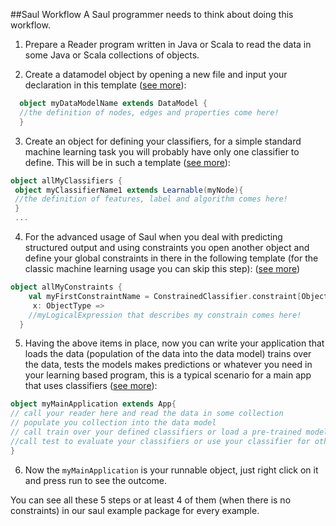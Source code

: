 
##Saul Workflow
A Saul programmer needs to think about doing this workflow.

1) Prepare a Reader program written in Java or Scala to read the data in some Java or Scala collections of objects.

2) Create a datamodel object by opening a new file and input your declaration in this template ([see more](DATAMODELING.md)):

 ```scala
   object myDataModelName extends DataModel {
   //the definition of nodes, edges and properties come here!
   }
  ```

3) Create an object for defining your classifiers, for a simple standard machine learning task you
will probably have only one classifier to define. This will be in such a template ([see more](SAULLANGUAGE.md)):
```scala
object allMyClassifiers {
 object myClassifierName1 extends Learnable(myNode){
 //the definition of features, label and algorithm comes here!
 }
 ...
```

4) For the advanced usage of Saul when you deal with predicting structured output and using constraints you open another object and define
your global constraints in there in the following template (for the classic machine learning usage you can skip this step): ([see more](SAULLANGUAGE.md))

 ```scala
 object allMyConstraints {
     val myFirstConstraintName = ConstrainedClassifier.constraint[ObjectType] {
      x: ObjectType =>
     //myLogicalExpression that describes my constrain comes here!
   }
```

5) Having the above items in place, now you can write your application that loads the data (population of the data into the data model) trains over the data, tests the models
makes predictions or whatever you need in your learning based program, this is a typical scenario for a main app that uses classifiers ([see more](CONCEPTUALSTRUCTURE.md)):

```scala
object myMainApplication extends App{
// call your reader here and read the data in some collection
// populate you collection into the data model
// call train over your defined classifiers or load a pre-trained model into your classifier
//call test to evaluate your classifiers or use your classifier for other prediction purposes
}
```

6) Now the `myMainApplication` is your runnable object, just right click on it and press run to see the outcome.

You can see all these 5 steps or at least 4 of them (when there is no constraints) in our saul example package for every example.
